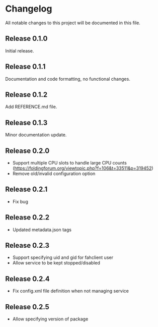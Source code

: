 # Changelog

All notable changes to this project will be documented in this file.

## Release 0.1.0

Initial release.

## Release 0.1.1

Documentation and code formatting, no functional changes.

## Release 0.1.2

Add REFERENCE.md file.

## Release 0.1.3

Minor documentation update.

## Release 0.2.0

* Support multiple CPU slots to handle large CPU counts (https://foldingforum.org/viewtopic.php?f=106&t=33511&p=319452)
* Remove old/invalid configuration option

## Release 0.2.1

* Fix bug

## Release 0.2.2

* Updated metadata.json tags

## Release 0.2.3

* Support specifying uid and gid for fahclient user
* Allow service to be kept stopped/disabled

## Release 0.2.4

* Fix config.xml file definition when not managing service

## Release 0.2.5

* Allow specifying version of package
